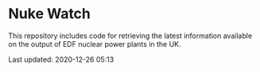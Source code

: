# Nuke Watch

This repository includes code for retrieving the latest information available on the output of EDF nuclear power plants in the UK.

Last updated: 2020-12-26 05:13